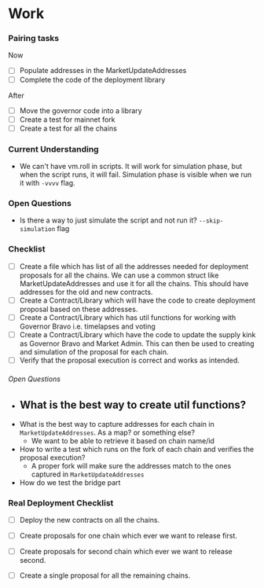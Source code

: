 # Work

### Pairing tasks
Now 
- [ ] Populate addresses in the MarketUpdateAddresses
- [ ] Complete the code of the deployment library

After
- [ ] Move the governor code into a library
- [ ] Create a test for mainnet fork
- [ ] Create a test for all the chains

### Current Understanding
- We can't have vm.roll in scripts. It will work for simulation phase, but when the script runs, it will fail. Simulation
phase is visible when we run it with `-vvvv` flag.


### Open Questions
- Is there a way to just simulate the script and not run it? `--skip-simulation` flag 

### Checklist
- [ ] Create a file which has list of all the addresses needed for deployment proposals for all the chains. 
We can use a common struct like MarketUpdateAddresses and use it for all the chains. This should have addresses
for the old and new contracts.
- [ ] Create a Contract/Library which will have the code to create deployment proposal based on these addresses.
- [ ] Create a Contract/Library which has util functions for working with Governor Bravo i.e. timelapses and voting
- [ ] Create a Contract/Library which have the code to update the supply kink as Governor Bravo and Market Admin.
This can then be used to creating and simulation of the proposal for each chain.
- [ ] Verify that the proposal execution is correct and works as intended.

###### Open Questions
- What is the best way to create util functions?
  -  
- What is the best way to capture addresses for each chain in `MarketUpdateAddresses`. As a map? or something else?
  - We want to be able to retrieve it based on chain name/id
- How to write a test which runs on the fork of each chain and verifies the proposal execution?
  - A proper fork will make sure the addresses match to the ones captured in `MarketUpdateAddresses`
- How do we test the bridge part

### Real Deployment Checklist
- [ ] Deploy the new contracts on all the chains.
- [ ] Create proposals for one chain which ever we want to release first.
- [ ] Create proposals for second chain which ever we want to release second.
- [ ] Create a single proposal for all the remaining chains.



